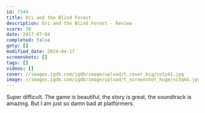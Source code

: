 ```yaml
---
id: 7344
title: Ori and the Blind Forest
description: Ori and the Blind Forest - Review
score: 70
date: 2017-07-04
completed: false
goty: []
modified_date: 2024-04-17
screenshots: []
tags: []
videos: []
cover: //images.igdb.com/igdb/image/upload/t_cover_big/co1y41.jpg
image: //images.igdb.com/igdb/image/upload/t_screenshot_huge/sc5qkb.jpg
---
```

Super difficult. The game is beautiful, the story is great, the soundtrack is amazing. But I am just so damn bad at platformers.